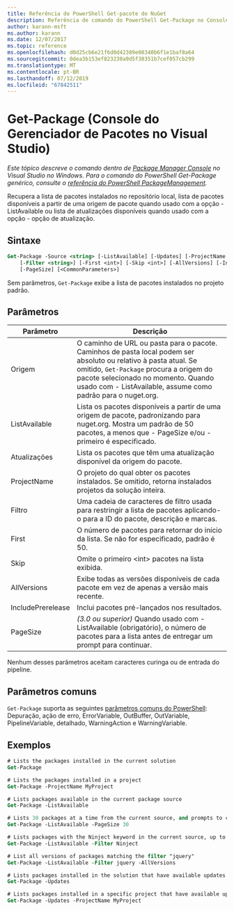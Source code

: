 ```yaml
---
title: Referência do PowerShell Get-pacote do NuGet
description: Referência de comando do PowerShell Get-Package no Console do Gerenciador de pacotes NuGet no Visual Studio.
author: karann-msft
ms.author: karann
ms.date: 12/07/2017
ms.topic: reference
ms.openlocfilehash: d0d25cb6e21f6d0d42389e08340b6f1e1baf8a64
ms.sourcegitcommit: 0dea3b153ef823230a9d5f38351b7cef057cb299
ms.translationtype: MT
ms.contentlocale: pt-BR
ms.lasthandoff: 07/12/2019
ms.locfileid: "67842511"
---
```

# <a name="get-package-package-manager-console-in-visual-studio"></a>Get-Package (Console do Gerenciador de Pacotes no Visual Studio)

*Este tópico descreve o comando dentro de [Package Manager Console](package-manager-console.md) no Visual Studio no Windows. Para o comando do PowerShell Get-Package genérico, consulte o [referência do PowerShell PackageManagement](/powershell/module/packagemanagement/?view=powershell-6).*

Recupera a lista de pacotes instalados no repositório local, lista de pacotes disponíveis a partir de uma origem de pacote quando usado com a opção - ListAvailable ou lista de atualizações disponíveis quando usado com a opção - opção de atualização.

## <a name="syntax"></a>Sintaxe

```ps
Get-Package -Source <string> [-ListAvailable] [-Updates] [-ProjectName <string>]
    [-Filter <string>] [-First <int>] [-Skip <int>] [-AllVersions] [-IncludePrerelease]
    [-PageSize] [<CommonParameters>]
```

Sem parâmetros, `Get-Package` exibe a lista de pacotes instalados no projeto padrão.

## <a name="parameters"></a>Parâmetros

| Parâmetro | Descrição |
| --- | --- |
| Origem | O caminho de URL ou pasta para o pacote. Caminhos de pasta local podem ser absoluto ou relativo à pasta atual. Se omitido, `Get-Package` procura a origem do pacote selecionado no momento. Quando usado com - ListAvailable, assume como padrão para o nuget.org. |
| ListAvailable | Lista os pacotes disponíveis a partir de uma origem de pacote, padronizando para nuget.org. Mostra um padrão de 50 pacotes, a menos que - PageSize e/ou - primeiro é especificado. |
| Atualizações | Lista os pacotes que têm uma atualização disponível da origem do pacote. |
| ProjectName | O projeto do qual obter os pacotes instalados. Se omitido, retorna instalados projetos da solução inteira. |
| Filtro | Uma cadeia de caracteres de filtro usada para restringir a lista de pacotes aplicando-o para a ID do pacote, descrição e marcas. |
| First | O número de pacotes para retornar do início da lista. Se não for especificado, padrão é 50. |
| Skip | Omite o primeiro &lt;int&gt; pacotes na lista exibida.  |
| AllVersions | Exibe todas as versões disponíveis de cada pacote em vez de apenas a versão mais recente. |
| IncludePrerelease | Inclui pacotes pré-lançados nos resultados. |
| PageSize | *(3.0 ou superior)*  Quando usado com - ListAvailable (obrigatório), o número de pacotes para a lista antes de entregar um prompt para continuar. |

Nenhum desses parâmetros aceitam caracteres curinga ou de entrada do pipeline.

## <a name="common-parameters"></a>Parâmetros comuns

`Get-Package` suporta as seguintes [parâmetros comuns do PowerShell](http://go.microsoft.com/fwlink/?LinkID=113216): Depuração, ação de erro, ErrorVariable, OutBuffer, OutVariable, PipelineVariable, detalhado, WarningAction e WarningVariable.

## <a name="examples"></a>Exemplos

```ps
# Lists the packages installed in the current solution
Get-Package

# Lists the packages installed in a project
Get-Package -ProjectName MyProject

# Lists packages available in the current package source
Get-Package -ListAvailable

# Lists 30 packages at a time from the current source, and prompts to continue if more are available
Get-Package -ListAvailable -PageSize 30

# Lists packages with the Ninject keyword in the current source, up to 50
Get-Package -ListAvailable -Filter Ninject

# List all versions of packages matching the filter "jquery"
Get-Package -ListAvailable -Filter jquery -AllVersions

# Lists packages installed in the solution that have available updates
Get-Package -Updates

# Lists packages installed in a specific project that have available updates
Get-Package -Updates -ProjectName MyProject
```
